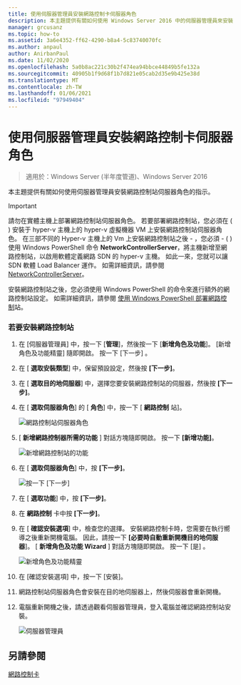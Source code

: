 ```yaml
---
title: 使用伺服器管理員安裝網路控制卡伺服器角色
description: 本主題提供有關如何使用 Windows Server 2016 中的伺服器管理員來安裝網路控制站伺服器角色的指示。
manager: grcusanz
ms.topic: how-to
ms.assetid: 3a6e4352-ff62-4290-b8a4-5c83740070fc
ms.author: anpaul
author: AnirbanPaul
ms.date: 11/02/2020
ms.openlocfilehash: 5a0b8ac221c30b2f474ea94bbce44849b5fe132a
ms.sourcegitcommit: 40905b1f9d68f1b7d821e05cab2d35e9b425e38d
ms.translationtype: MT
ms.contentlocale: zh-TW
ms.lasthandoff: 01/06/2021
ms.locfileid: "97949404"
---
```

# <a name="install-the-network-controller-server-role-using-server-manager"></a>使用伺服器管理員安裝網路控制卡伺服器角色

> 適用於：Windows Server (半年度管道)、Windows Server 2016

本主題提供有關如何使用伺服器管理員安裝網路控制站伺服器角色的指示。

> [!IMPORTANT]
> 請勿在實體主機上部署網路控制站伺服器角色。 若要部署網路控制站，您必須在 \( \) 安裝于 hyper-v 主機上的 hyper-v 虛擬機器 VM 上安裝網路控制站伺服器角色。 在三部不同的 Hyper-v 主機上的 Vm 上安裝網路控制站之後 \- ，您必須 \- \( \) 使用 Windows PowerShell 命令 **NetworkControllerServer**，將主機新增至網路控制站，以啟用軟體定義網路 SDN 的 hyper-v 主機。 如此一來，您就可以讓 SDN 軟體 Load Balancer 運作。 如需詳細資訊，請參閱 [NetworkControllerServer](https://docs.microsoft.com/powershell/module/networkcontroller/new-networkcontrollerserver)。

安裝網路控制站之後，您必須使用 Windows PowerShell 的命令來進行額外的網路控制站設定。 如需詳細資訊，請參閱 [使用 Windows PowerShell 部署網路控制](../../deploy/Deploy-Network-Controller-using-Windows-PowerShell.md)站。

### <a name="to-install-network-controller"></a>若要安裝網路控制站

1. 在 [伺服器管理員] 中，按一下 [**管理**]，然後按一下 [**新增角色及功能**]。 [新增角色及功能精靈] 隨即開啟。 按一下 [下一步] 。

2. 在 [ **選取安裝類型**] 中，保留預設設定，然後按 **[下一步]**。

3. 在 [ **選取目的地伺服器**] 中，選擇您要安裝網路控制站的伺服器，然後按 **[下一步]**。

4. 在 [ **選取伺服器角色**] 的 [ **角色**] 中，按一下 [ **網路控制** 站]。

    ![網路控制站伺服器角色](../../../media/Install-the-Network-Controller-server-role-using-Server-Manager/netc_install_07.jpg)

5. [ **新增網路控制器所需的功能** ] 對話方塊隨即開啟。 按一下 **[新增功能]**。

    ![新增網路控制站的功能](../../../media/Install-the-Network-Controller-server-role-using-Server-Manager/netc_install_06.jpg)

6. 在 [ **選取伺服器角色**] 中，按 **[下一步]**。

    ![按一下 [下一步]](../../../media/Install-the-Network-Controller-server-role-using-Server-Manager/netc_install_07.jpg)

7. 在 [ **選取功能**] 中，按 **[下一步]**。

8. 在 **網路控制** 卡中按 **[下一步]**。

9. 在 [ **確認安裝選項**] 中，檢查您的選擇。 安裝網路控制卡時，您需要在執行嚮導之後重新開機電腦。 因此，請按一下 **[必要時自動重新開機目的地伺服器**]。 [ **新增角色及功能 Wizard** ] 對話方塊隨即開啟。 按一下 [是]  。

    ![新增角色及功能精靈](../../../media/Install-the-Network-Controller-server-role-using-Server-Manager/netc_install_11.jpg)

10. 在 [確認安裝選項] 中，按一下 [安裝]。

11. 網路控制站伺服器角色會安裝在目的地伺服器上，然後伺服器會重新開機。

12. 電腦重新開機之後，請透過觀看伺服器管理員，登入電腦並確認網路控制站安裝。

    ![伺服器管理員](../../../media/Install-the-Network-Controller-server-role-using-Server-Manager/nc_013.jpg)

## <a name="see-also"></a>另請參閱
[網路控制卡](Network-Controller.md)
